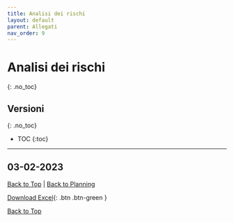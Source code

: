 ```yaml
---
title: Analisi dei rischi
layout: default
parent: Allegati
nav_order: 9
---
```


# Analisi dei rischi
{: .no_toc}

## Versioni
{: .no_toc}

- TOC
{:toc}

---

## 03-02-2023
[Back to Top](#top) |
[Back to Planning](/pm/2-planning#analisi-dei-rischi)

[Download Excel](/pm/resources/tables/risk-log-2023-02-03.xlsx){: .btn .btn-green }

[Back to Top](#top)
